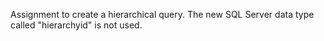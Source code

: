Assignment to create a hierarchical query. The new SQL Server data type called "hierarchyid" is not used.
